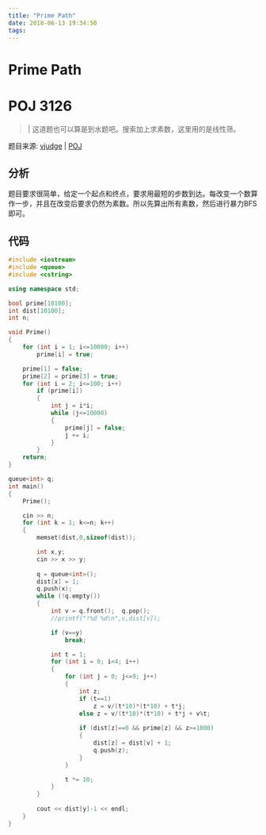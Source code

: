 ```yaml
---
title: "Prime Path"
date: 2018-06-13 19:34:50
tags: 
---
```


# Prime Path

# POJ 3126

> | 这道题也可以算是到水题吧。搜索加上求素数，这里用的是线性筛。

<!--more-->

题目来源: [vjudge](https://vjudge.net/contest/231087#problem/F) | [POJ](http://poj.org/problem?id=3126)

## 分析

题目要求很简单，给定一个起点和终点，要求用最短的步数到达。每改变一个数算作一步，并且在改变后要求仍然为素数。所以先算出所有素数，然后进行暴力BFS即可。

## 代码

```C++
#include <iostream>
#include <queue>
#include <cstring>

using namespace std;

bool prime[10100];
int dist[10100];
int n;

void Prime()
{
	for (int i = 1; i<=10000; i++)
		prime[i] = true;

	prime[1] = false;
	prime[2] = prime[3] = true;
	for (int i = 2; i<=100; i++)
		if (prime[i])
		{
			int j = i*i;
			while (j<=10000)
			{
				prime[j] = false;
				j += i;
			}
		}
	return;
}

queue<int> q;
int main()
{
	Prime();

	cin >> n;
	for (int k = 1; k<=n; k++)
	{
		memset(dist,0,sizeof(dist));

		int x,y;
		cin >> x >> y;
		
		q = queue<int>();
		dist[x] = 1;
		q.push(x);
		while (!q.empty())
		{
			int v = q.front();	q.pop();
			//printf("!%d %d\n",v,dist[v]);

			if (v==y)
				break;

			int t = 1;
			for (int i = 0; i<4; i++)
			{
				for (int j = 0; j<=9; j++)
				{
					int z;
					if (t==1)
						z = v/(t*10)*(t*10) + t*j;
					else z = v/(t*10)*(t*10) + t*j + v%t;
					
					if (dist[z]==0 && prime[z] && z>=1000)
					{
						dist[z] = dist[v] + 1;
						q.push(z);
					}
				}

				t *= 10;
			}
		}
	
		cout << dist[y]-1 << endl;
	}
}
```
